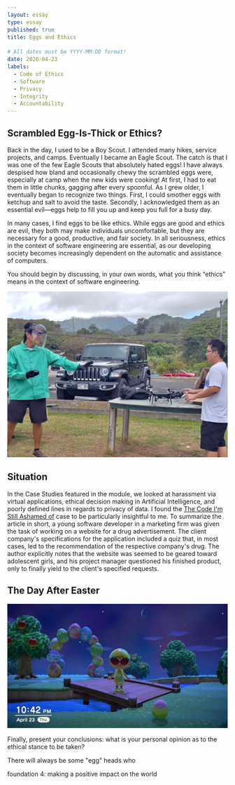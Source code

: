 ```yaml
---
layout: essay
type: essay
published: true
title: Eggs and Ethics

# All dates must be YYYY-MM-DD format!
date: 2020-04-23
labels:
  - Code of Ethics
  - Software
  - Privacy
  - Integrity
  - Accountability
---
```


## Scrambled Egg-Is-Thick or Ethics?
Back in the day, I used to be a Boy Scout. I attended many hikes, service projects, and camps. Eventually I became an Eagle Scout. The catch is that I was one of the few Eagle Scouts that absolutely hated eggs! I have always despised how bland and occasionally chewy the scrambled eggs were, especially at camp when the new kids were cooking! At first, I had to eat them in little chunks, gagging after every spoonful. As I grew older, I eventually began to recognize two things. First, I could smother eggs with ketchup and salt to avoid the taste. Secondly, I acknowledged them as an essential evil—eggs help to fill you up and keep you full for a busy day.

In many cases, I find eggs to be like ethics. While eggs are good and ethics are evil, they both may make individuals uncomfortable, but they are necessary for a good, productive, and fair society. In all seriousness, ethics in the context of software engineering are essential, as our developing society becomes increasingly dependent on the automatic and assistance of computers.

You should begin by discussing, in your own words, what you think “ethics” means in the context of software engineering.

<img class="ui fluid rounded image" src="../images/ethics-droneSafety.jpg">

## Situation
In the Case Studies featured in the module, we looked at harassment via virtual applications, ethical decision making in Artificial Intelligence, and poorly defined lines in regards to privacy of data. I found the [The Code I'm Still Ashamed of](https://medium.freecodecamp.com/the-code-im-still-ashamed-of-e4c021dff55e#.tsjl7lkxy) case to be particularly insightful to me. To summarize the article in short, a young software developer in a marketing firm was given the task of working on a website for a drug advertisement. The client company's specifications for the application included a quiz that, in most cases, led to the recommendation of the respective company's drug. The author explicitly notes that the website was seemed to be geared toward adolescent girls, and his project manager questioned his finished product, only to finally yield to the client's specified requests.



## The Day After Easter

<img class="ui large right floated rounded image" src="../images/ethics-animalXing.jpg">

Finally, present your conclusions: what is your personal opinion as to the ethical stance to be taken?

There will always be some "egg" heads who

foundation 4: making a positive impact on the world
